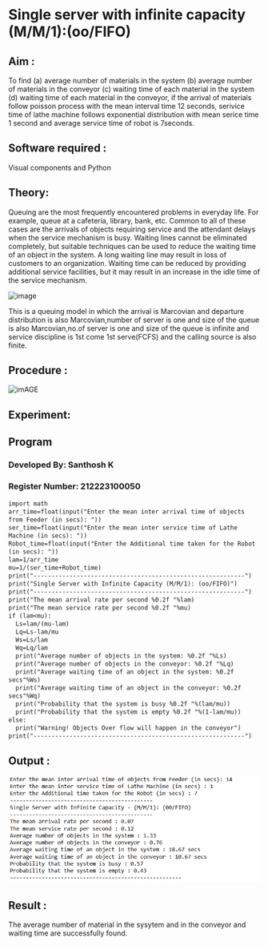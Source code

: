 # Single server with infinite capacity (M/M/1):(oo/FIFO)
## Aim :
To find (a) average number of materials in the system (b) average number of materials in the conveyor (c) waiting time of each material in the system (d) waiting time of each material in the conveyor, if the arrival  of materials follow poisson process with the mean interval time 12 seconds, serivice time of lathe machine follows exponential distribution with mean serice time 1 second and average service time of robot is 7seconds.

## Software required :
Visual components and Python

## Theory:
Queuing are the most frequently encountered problems in everyday life. For example, queue at a cafeteria, library, bank, etc. Common to all of these cases are the arrivals of objects requiring service and the attendant delays when the service mechanism is busy. Waiting lines cannot be eliminated completely, but suitable techniques can be used to reduce the waiting time of an object in the system. A long waiting line may result in loss of customers to an organization. Waiting time can be reduced by providing additional service facilities, but it may result in an increase in the idle time of the service mechanism.

![image](1.png)

This is a queuing model in which the arrival is Marcovian and departure distribution is also Marcovian,number of server is one and size of the queue is also Marcovian,no.of server is one and size of the queue is infinite and service discipline is 1st come 1st serve(FCFS) and the calling source is also finite.

## Procedure :

![imAGE](2.png)



## Experiment:


 
## Program
### Developed By: Santhosh K
### Register Number: 212223100050
```
import math
arr_time=float(input("Enter the mean inter arrival time of objects from Feeder (in secs): "))
ser_time=float(input("Enter the mean inter service time of Lathe Machine (in secs): "))
Robot_time=float(input("Enter the Additional time taken for the Robot (in secs): "))
lam=1/arr_time
mu=1/(ser_time+Robot_time)
print("-----------------------------------------------------------")
print("Single Server with Infinite Capacity (M/M/1): (oo/FIFO)")
print("-----------------------------------------------------------")
print("The mean arrival rate per second %0.2f "%lam)
print("The mean service rate per second %0.2f "%mu)
if (lam<mu):
  Ls=lam/(mu-lam)
  Lq=Ls-lam/mu
  Ws=Ls/lam
  Wq=Lq/lam
  print("Average number of objects in the system: %0.2f "%Ls)
  print("Average number of objects in the conveyor: %0.2f "%Lq)
  print("Average waiting time of an object in the system: %0.2f secs"%Ws)
  print("Average waiting time of an object in the conveyor: %0.2f secs"%Wq)
  print("Probability that the system is busy %0.2f "%(lam/mu))
  print("Probability that the system is empty %0.2f "%(1-lam/mu))
else:
  print("Warning! Objects Over flow will happen in the conveyor")
print("-----------------------------------------------------------")
```

## Output :
![output](./image.png)
## Result :

The average number of material in the sysytem and in the conveyor and waiting time are successfully found.
